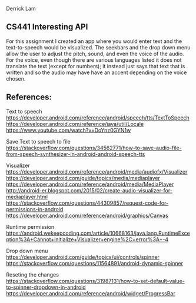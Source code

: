 Derrick Lam  
## CS441 Interesting API

For this assignment I created an app where you would enter text and
the text-to-speech would be visualized. The seekbars and the drop down
menu allow the user to adjust the pitch, sound, and even the voice of
the audio. For the voice, even though there are various languages
listed it does not translate the text (except for numbers); it instead
just says that text that is written and so the audio may have have an
accent depending on the voice chosen.


## References:  
Text to speech  
https://developer.android.com/reference/android/speech/tts/TextToSpeech  
https://developer.android.com/reference/java/util/Locale  
https://www.youtube.com/watch?v=DoYnz0GYN1w  

Save Text to speech to file
https://stackoverflow.com/questions/34562771/how-to-save-audio-file-from-speech-synthesizer-in-android-android-speech-tts  

Visualizer  
https://developer.android.com/reference/android/media/audiofx/Visualizer  
https://developer.android.com/guide/topics/media/mediaplayer  
https://developer.android.com/reference/android/media/MediaPlayer  
http://android-er.blogspot.com/2015/02/create-audio-visualizer-for-mediaplayer.html  
https://stackoverflow.com/questions/44309857/request-code-for-permissions-in-android  
https://developer.android.com/reference/android/graphics/Canvas  

Runtime permission  
https://android.wekeepcoding.com/article/10668163/java.lang.RuntimeException%3A+Cannot+initialize+Visualizer+engine%2C+error%3A+-4  

Drop down menu
https://developer.android.com/guide/topics/ui/controls/spinner  
https://stackoverflow.com/questions/11564891/android-dynamic-spinner  

Reseting the changes  
https://stackoverflow.com/questions/31987131/how-to-set-default-value-to-spinner-dropdown-in-android  
https://developer.android.com/reference/android/widget/ProgressBar  

